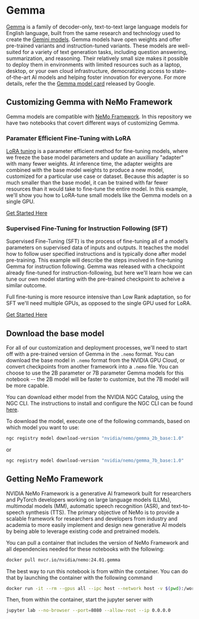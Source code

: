 # Gemma

[Gemma](https://ai.google.dev/gemma/docs) is a family of decoder-only, text-to-text large language models for English language, built from the same research and technology used to create the [Gemini models](https://blog.google/technology/ai/google-gemini-ai/). Gemma models have open weights and offer pre-trained variants and instruction-tuned variants. These models are well-suited for a variety of text generation tasks, including question answering, summarization, and reasoning. Their relatively small size makes it possible to deploy them in environments with limited resources such as a laptop, desktop, or your own cloud infrastructure, democratizing access to state-of-the-art AI models and helping foster innovation for everyone.
For more details, refer the the [Gemma model card](https://ai.google.dev/gemma/docs/model_card) released by Google.


## Customizing Gemma with NeMo Framework

Gemma models are compatible with [NeMo Framework](https://docs.nvidia.com/nemo-framework/user-guide/latest/index.html). In this repository we have two notebooks that covert different ways of customizing Gemma.

### Paramater Efficient Fine-Tuning with LoRA

[LoRA tuning](https://arxiv.org/abs/2106.09685) is a parameter efficient method for fine-tuning models, where we freeze the base model parameters and update an auxilliary "adapter" with many fewer weights. At inference time, the adapter weights are combined with the base model weights to produce a new model, customized for a particular use case or dataset. Because this adapter is so much smaller than the base model, it can be trained with far fewer resources than it would take to fine-tune the entire model. In this example, we'll show you how to LoRA-tune small models like the Gemma models on a single GPU.

[Get Started Here](./lora.ipynb)

### Supervised Fine-Tuning for Instruction Following (SFT)

Supervised Fine-Tuning (SFT) is the process of fine-tuning all of a model’s parameters on supervised data of inputs and outputs. It teaches the model how to follow user specified instructions and is typically done after model pre-training. This example will describe the steps involved in fine-tuning Gemma for instruction following. Gemma was released with a checkpoint already fine-tuned for instruction-following, but here we'll learn how we can tune our own model starting with the pre-trained checkpoint to acheive a similar outcome.

Full fine-tuning is more resource intensive than Low Rank adaptation, so for SFT we'll need multiple GPUs, as opposed to the single GPU used for LoRA.

[Get Started Here](./)

## Download the base model

For all of our customization and deployment processes, we'll need to start off with a pre-trained version of Gemma in the `.nemo` format. You can download the base model in `.nemo` format from the NVIDIA GPU Cloud, or convert checkpoints from another framework into a `.nemo` file. You can choose to use the 2B parameter or 7B parameter Gemma models for this notebook -- the 2B model will be faster to customize, but the 7B model will be more capable.

You can download either model from the NVIDIA NGC Catalog, using the NGC CLI. The instructions to install and configure the NGC CLI can be found [here](https://ngc.nvidia.com/setup/installers/cli).

To download the model, execute one of the following commands, based on which model you want to use:

```bash
ngc registry model download-version "nvidia/nemo/gemma_2b_base:1.0"
```

or

```bash
ngc registry model download-version "nvidia/nemo/gemma_7b_base:1.0"
```

## Getting NeMo Framework

NVIDIA NeMo Framework is a generative AI framework built for researchers and PyTorch developers working on large language models (LLMs), multimodal models (MM), automatic speech recognition (ASR), and text-to-speech synthesis (TTS). The primary objective of NeMo is to provide a scalable framework for researchers and developers from industry and academia to more easily implement and design new generative AI models by being able to leverage existing code and pretrained models.

You can pull a container that includes the version of NeMo Framework and all dependencies needed for these notebooks with the following:

```bash
docker pull nvcr.io/nvidia/nemo:24.01.gemma
```

The best way to run this notebook is from within the container. You can do that by launching the container with the following command

```bash
docker run -it --rm --gpus all --ipc host --network host -v $(pwd):/workspace nvcr.io/nvidia/nemo:24.01.gemma
```

Then, from within the container, start the jupyter server with

```bash
jupyter lab --no-browser --port=8080 --allow-root --ip 0.0.0.0
```